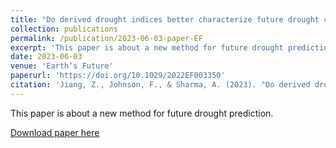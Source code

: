 ```yaml
---
title: "Do derived drought indices better characterize future drought change?"
collection: publications
permalink: /publication/2023-06-03-paper-EF
excerpt: 'This paper is about a new method for future drought prediction.'
date: 2023-06-03
venue: 'Earth‘s Future'
paperurl: 'https://doi.org/10.1029/2022EF003350'
citation: 'Jiang, Z., Johnson, F., & Sharma, A. (2023). "Do derived drought indices better characterize future drought change?" <i>Earth‘s Future</i>, 11(7), e2022EF003350.'
---
```


This paper is about a new method for future drought prediction.

[Download paper here](http://fmh1art.github.io/files/Jiang-EF-2023.pdf)

